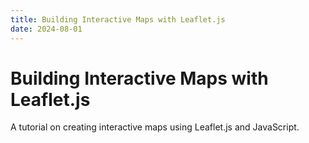 ```yaml
---
title: Building Interactive Maps with Leaflet.js
date: 2024-08-01
---
```


# Building Interactive Maps with Leaflet.js

A tutorial on creating interactive maps using Leaflet.js and JavaScript.
